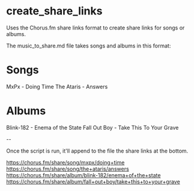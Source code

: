 # create_share_links
Uses the Chorus.fm share links format to create share links for songs or albums.

The music_to_share.md file takes songs and albums in this format:

# Songs
MxPx - Doing Time
The Ataris - Answers 

# Albums
Blink-182 - Enema of the State
Fall Out Boy - Take This To Your Grave 

-- 

Once the script is run, it'll append to the file the share links at the bottom.

https://chorus.fm/share/song/mxpx/doing+time
https://chorus.fm/share/song/the+ataris/answers
https://chorus.fm/share/album/blink-182/enema+of+the+state
https://chorus.fm/share/album/fall+out+boy/take+this+to+your+grave
